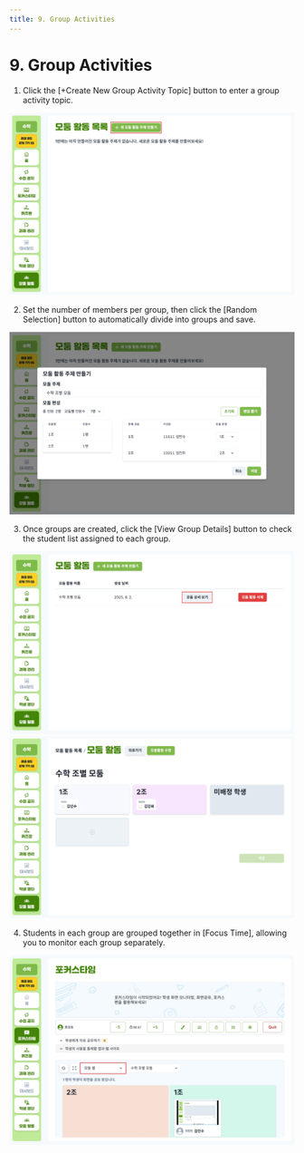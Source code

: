 ```yaml
---
title: 9. Group Activities
---
```


# 9. Group Activities

1. Click the [+Create New Group Activity Topic] button to enter a group activity topic.

![](/img/kr/elementary/teacher/09-01.jpg)

2. Set the number of members per group, then click the [Random Selection] button to automatically divide into groups and save.

![](/img/kr/elementary/teacher/09-02.jpg)

3. Once groups are created, click the [View Group Details] button to check the student list assigned to each group.

![](/img/kr/elementary/teacher/09-03.jpg)
![](/img/kr/elementary/teacher/09-04.jpg)

4. Students in each group are grouped together in [Focus Time], allowing you to monitor each group separately.

![](/img/kr/elementary/teacher/09-05.jpg)
